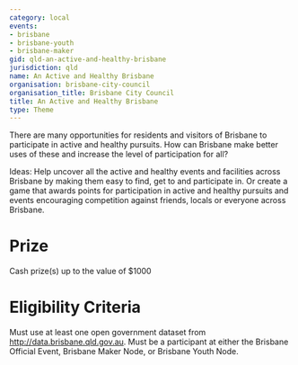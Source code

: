```yaml
---
category: local
events:
- brisbane
- brisbane-youth
- brisbane-maker
gid: qld-an-active-and-healthy-brisbane
jurisdiction: qld
name: An Active and Healthy Brisbane
organisation: brisbane-city-council
organisation_title: Brisbane City Council
title: An Active and Healthy Brisbane
type: Theme
---
```


There are many opportunities for residents and visitors of Brisbane to participate in active and healthy pursuits. How can Brisbane make better uses of these and increase the level of participation for all?

Ideas: Help uncover all the active and healthy events and facilities across Brisbane by making them easy
to find, get to and participate in. Or create a game that awards points for participation in active and healthy pursuits and events
encouraging competition against friends, locals or everyone across Brisbane.

# Prize
Cash prize(s) up to the value of $1000

# Eligibility Criteria
Must use at least one open government dataset from http://data.brisbane.qld.gov.au. Must be a participant at either the Brisbane Official Event, Brisbane Maker Node, or Brisbane Youth Node.
